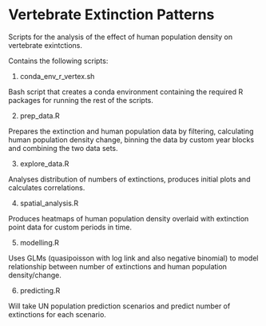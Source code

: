 # Vertebrate Extinction Patterns

Scripts for the analysis of the effect of human population density on vertebrate exintctions.

Contains the following scripts:

1) conda_env_r_vertex.sh

Bash script that creates a conda environment containing the required R packages for running the rest of the scripts.

2) prep_data.R

Prepares the extinction and human population data by filtering, calculating human population density change, binning the data by custom year blocks and combining the two data sets.

3) explore_data.R

Analyses distribution of numbers of extinctions, produces initial plots and calculates correlations.

4) spatial_analysis.R

Produces heatmaps of human population density overlaid with extinction point data for custom periods in time.

5) modelling.R

Uses GLMs (quasipoisson with log link and also negative binomial) to model relationship between number of extinctions and human population density/change.

6) predicting.R

Will take UN population prediction scenarios and predict number of extinctions for each scenario.